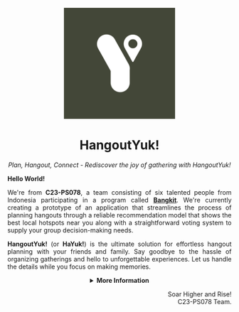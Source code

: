 <p align="center"><img src="https://github.com/HangoutYuk/.github/blob/main/profile/our_logo.jpg" width="250px"></p>

<h1 align="center">HangoutYuk!</h1>
<p align="center"><em>Plan, Hangout, Connect - Rediscover the joy of gathering with HangoutYuk!</em></p>

**Hello World!**

<p align="justify">
We're from <strong>C23-PS078</strong>, a team consisting of six talented people from Indonesia participating in a program called <a href="https://g.co/bangkit"><strong>Bangkit</strong></a>. We're currently creating a prototype of an application that streamlines the process of planning hangouts through a reliable recommendation model that shows the best local hotspots near you along with a straightforward voting system to supply your group decision-making needs.
</p>

<p align="justify">
<strong>HangoutYuk!</strong> (or <strong>HaYuk!</strong>) is the ultimate solution for effortless hangout planning with your friends and family. Say goodbye to the hassle of organizing gatherings and hello to unforgettable experiences. Let us handle the details while you focus on making memories.
</p>

<details>
   <summary align="center"><strong>More Information</strong></summary>

<h2 align="center">HangoutYuk!</h2>
<p align="center"><img src="https://github.com/HangoutYuk/.github/blob/main/profile/banner.png"/></p>

<p align="justify">
<strong>HangoutYuk!</strong> (or <strong>HaYuk!</strong>) is the solution to easily planning hangout events with your friends and family. Everyone is longing to reunite with their loved ones after the pandemic, but with the overwhelming (or limited) amount of information that is available, the process of planning hangouts can be challenging and time-consuming for most people, leading to the outcome of cancelled plans and unrealized reunions. With HaYuk!, there is no need to worry any longer, as it provides the necessary features for users to effectively gather with their acquaintances in a streamlined manner at a place that fits everyone’s needs. Additionally, HaYuk! closely works with business SMEs to support the development of digital tourism and enhance the economic development of nearby communities.
</p>

<p align="center">
   <br>
   Download Now!
   <br>
   <a href="https://github.com/HangoutYuk/hayuk-android/releases/tag/1.0"><img src="https://img.shields.io/badge/Android-3DDC84?style=for-the-badge&logo=android&logoColor=white" /></a>
</p>

## Our Team

<p align="justify">
The <strong>C23-PS078</strong> team is formed of three different learning paths in a cross-functional teamworking environment, with each learning path having different tasks and roles in the development of the HangoutYuk! application. 
In layman's terms, the learning paths of our team can be categorized into the following:
</p>
 
<p align="justify">
<strong>Cloud Computing</strong> provides the underlying infrastructure architecture of the app. Develops the backend APIs needed for the app, deploy cloud services, models, and backend APIs as needed by the team, documenting API using Swagger and use the Google Maps API to retrieve relevant information on local hotspots.
</p>

<p align="justify">
<strong>Machine Learning</strong> builds and develops the recommendation model of hangout places based on several variables, such as distance and analysis of comments using NLP. Building models with TensorFlow, using ML Endpoint to deliver recommendations, and preprocessing the data using pandas.
</p>

<p align="justify">
<strong>Mobile Development</strong> builds the user-friendly design interface that seamlessly integrates all of the app's features using Figma. Develops the Android app using Android Studio as the development environment and Kotlin as the programming language, using the APIs developed by the Cloud Computing team alongside the endpoint models of the Machine Learning team.
</p>

### Cloud Computing Division

| Bangkit ID  | Name                    | University            | Contact                                                |
| ----------- | ----------------------- | --------------------- | ------------------------------------------------------ |
| C181DSX2192 | Ariq Muhammad Sulthan   | Universitas Indonesia | [Linkedin](https://www.linkedin.com/in/ariqsulthan/)   |
| C360DSX3696 | Rafsanjani Nurul Irsyad | Universitas Telkom    | [Linkedin](https://www.linkedin.com/in/rafsanjani-ni/) |

### Machine Learning Division

| Bangkit ID  | Name                      | University                       | Contact                                                                     |
| ----------- | ------------------------- | -------------------------------- | --------------------------------------------------------------------------- |
| M360DSX3692 | Adri Firmansya Sofyan     | Universitas Telkom               | [Linkedin](https://www.linkedin.com/in/adri-firmansya-sofyan-9215b2271/)    |
| M309DSX0159 | Muhammad Rafi Valliansyah | Universitas Pendidikan Indonesia | [Linkedin](https://www.linkedin.com/in/muhammad-rafi-valliansyah-47677882/) |
| M169DSY2157 | Sania Rizka Ramadhani     | Universitas Gadjah Mada          | [Linkedin](https://www.linkedin.com/in/saniarizka/)                         |

### Mobile Development Division

| Bangkit ID  | Name                   | University                              | Contact                                                                   |
| ----------- | ---------------------- | --------------------------------------- | ------------------------------------------------------------------------- |
| A200DKX4519 | Muhammad Farhan Anshor | Universitas Islam Negeri Sunan Kalijaga | [Linkedin](https://www.linkedin.com/in/muhammad-farhan-anshor-779288181/) |

## Repository

### Cloud Computing

1. [HangoutYuk! Backend API](https://github.com/HangoutYuk/hayuk-api)
2. [HangoutYuk! Vote API](https://github.com/HangoutYuk/hayuk-vote-api)

### Machine Learning

1. [HangoutYuk! ML Endpoint](https://github.com/HangoutYuk/hayuk-ml-endpoint)
2. [HangoutYuk! ML Research](https://github.com/HangoutYuk/hayuk-ml-research)

### Mobile Development

1. [HangoutYuk! Android App](https://github.com/HangoutYuk/hayuk-android)

> _So einfach ist es schon, wie kannst du es nicht schaffen?_

</details>

<p align="right"> 
Soar Higher and Rise! 
<br> 
C23-PS078 Team. 
</p>
